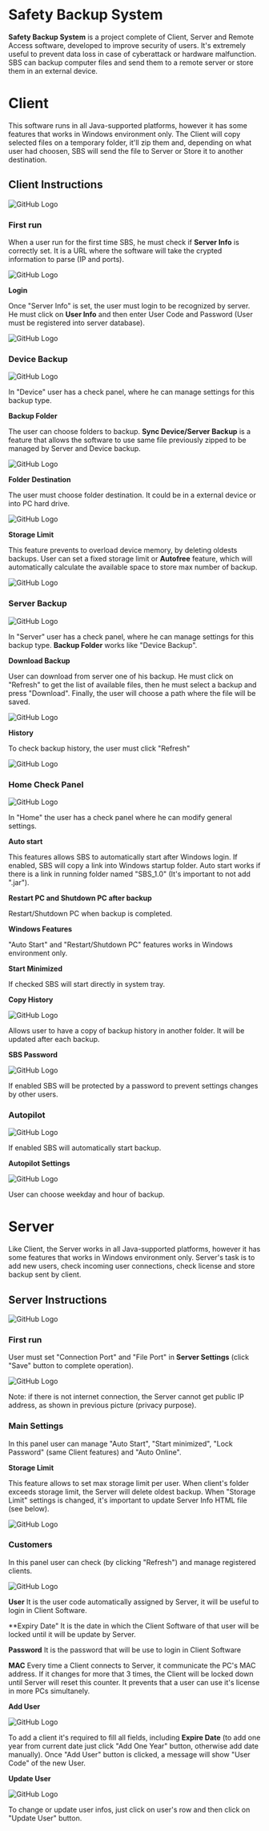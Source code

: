 # Safety Backup System

**Safety Backup System** is a project complete of Client, Server and Remote Access software, developed to improve security of users. It's extremely useful to prevent data loss in case of cyberattack or hardware malfunction. SBS can backup computer files and send them to a remote server or store them in an external device.


# Client
This software runs in all Java-supported platforms, however it has some features that works in Windows environment only. The Client will copy selected files on a temporary folder, it'll zip them and, depending on what user had choosen, SBS will send the file to Server or Store it to another destination.


## Client Instructions
![GitHub Logo](pictures/home.png)
### First run
When a user run for the first time SBS, he must check if  **Server Info** is correctly set. It is a URL where the software will take the crypted information to parse (IP and ports).

![GitHub Logo](pictures/server_info.png)

**Login**

Once "Server Info" is set, the user must login to be recognized by server. He must click on **User Info** and then enter User Code and Password (User must be registered into server database).

![GitHub Logo](pictures/user_info.png)

### Device Backup

![GitHub Logo](pictures/device_backup.png)

In "Device" user has a check panel, where he can manage settings for this backup type.

**Backup Folder**

The user can choose folders to backup. **Sync Device/Server Backup** is a feature that allows the software to use same file previously zipped to be managed by Server and Device backup.

![GitHub Logo](pictures/folder_backup.png)

**Folder Destination**

The user must choose folder destination. It could be in a external device or into PC hard drive.

![GitHub Logo](pictures/folder_destination.png)

**Storage Limit**

This feature prevents to overload device memory, by deleting oldests backups. User can set a fixed storage limit or **Autofree** feature, which will automatically calculate the available space to store max number of backup.

![GitHub Logo](pictures/storage_limit.png)

### Server Backup

![GitHub Logo](pictures/server_backup.png)

In "Server" user has a check panel, where he can manage settings for this backup type.
**Backup Folder** works like "Device Backup".

**Download Backup**

User can download from server one of his backup. He must click on "Refresh" to get the list of available files, then he must select a backup and press "Download". Finally, the user will choose a path where the file will be saved.

![GitHub Logo](pictures/download_backup.png)


**History**

To check backup history, the user must click "Refresh"

![GitHub Logo](pictures/history.png)


### Home Check Panel

![GitHub Logo](pictures/home_check_panel.png)

In "Home" the user has a check panel where he can modify general settings.

**Auto start**

This features allows SBS to automatically start after Windows login. If enabled, SBS will copy a link into Windows startup folder. Auto start works if there is a link in running folder named "SBS_1.0" (It's important to not add ".jar").

**Restart PC and Shutdown PC after backup**

Restart/Shutdown PC when backup is completed.

**Windows Features**

"Auto Start" and "Restart/Shutdown PC" features works in Windows environment only.

**Start Minimized**

If checked SBS will start directly in system tray.

**Copy History**

![GitHub Logo](pictures/copyhistory.png)

Allows user to have a copy of backup history in another folder. It will be updated after each backup.

**SBS Password**

![GitHub Logo](pictures/newpassword.png)

If enabled SBS will be protected by a password to prevent settings changes by other users.


### Autopilot

![GitHub Logo](pictures/autopilot.png)

If enabled SBS will automatically start backup.

**Autopilot Settings**

![GitHub Logo](pictures/autopilot_settings.png)

User can choose weekday and hour of backup.



# Server
Like Client, the Server works in all Java-supported platforms, however it has some features that works in Windows environment only. Server's task is to add new users, check incoming user connections, check license and store backup sent by client.

## Server Instructions
![GitHub Logo](pictures/server_home.png)
### First run
User must set "Connection Port" and "File Port" in **Server Settings** (click "Save" button to complete operation).

![GitHub Logo](pictures/server_settings.png)

Note: if there is not internet connection, the Server cannot get public IP address, as shown in previous picture (privacy purpose).

### Main Settings
In this panel user can manage "Auto Start", "Start minimized", "Lock Password" (same Client features) and "Auto Online".

**Storage Limit**

This feature allows to set max storage limit per user. When client's folder exceeds storage limit, the Server will delete oldest backup. When "Storage Limit" settings is changed, it's important to update Server Info HTML file (see below).

![GitHub Logo](pictures/storage_limit_server.png)

### Customers
In this panel user can check (by clicking "Refresh") and manage registered clients.

![GitHub Logo](pictures/user_table.png)

**User**
It is the user code automatically assigned by Server, it will be useful to login in Client Software.

**Expiry Date"
It is the date in which the Client Software of that user will be locked until it will be update by Server.

**Password**
It is the password that will be use to login in Client Software

**MAC**
Every time a Client connects to Server, it communicate the PC's MAC address. If it changes for more that 3 times, the Client will be locked down until Server will reset this counter. It prevents that a user can use it's license in more PCs simultanely.

**Add User**

![GitHub Logo](pictures/add_user.png)

To add a client it's required to fill all fields, including **Expire Date** (to add one year from current date just click "Add One Year" button, otherwise add date manually). Once "Add User" button is clicked, a message will show "User Code" of the new User.

**Update User**

![GitHub Logo](pictures/update_user.png)

To change or update user infos, just click on user's row and then click on "Update User" button.

